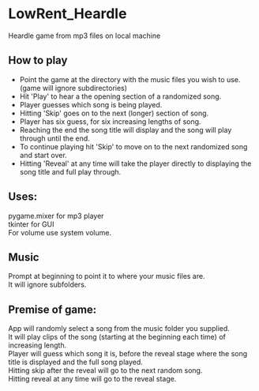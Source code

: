 # LowRent_Heardle
Heardle game from mp3 files on local machine

## How to play
* Point the game at the directory with the music files you wish to use. (game will ignore subdirectories)
* Hit 'Play' to hear a the opening section of a randomized song.
* Player guesses which song is being played.
* Hitting 'Skip' goes on to the next (longer) section of song.
* Player has six guess, for six increasing lengths of song.
* Reaching the end the song title will display and the song will play through until the end.
* To continue playing hit 'Skip' to move on to the next randomized song and start over.
* Hitting 'Reveal' at any time will take the player directly to displaying the song title and full play through.

## Uses:
 pygame.mixer for mp3 player   
 tkinter for GUI  
 For volume use system volume.

## Music
 Prompt at beginning to point it to where your music files are.   
 It will ignore subfolders.  


## Premise of game:
App will randomly select a song from the music folder you supplied.  
It will play clips of the song (starting at the beginning each time) of increasing length.  
Player will guess which song it is, before the reveal stage where the song title is displayed and the full song played.  
Hitting skip after the reveal will go to the next random song.  
Hitting reveal at any time will go to the reveal stage.  
